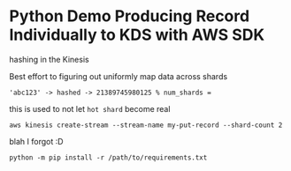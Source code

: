 # Python Demo Producing Record Individually to KDS with AWS SDK 

hashing in the Kinesis


Best effort to figuring out uniformly map data across shards
```
'abc123' -> hashed -> 21389745980125 % num_shards = 
```

this is used to not let `hot shard` become real


```
aws kinesis create-stream --stream-name my-put-record --shard-count 2
```

blah I forgot :D 
```
python -m pip install -r /path/to/requirements.txt
```